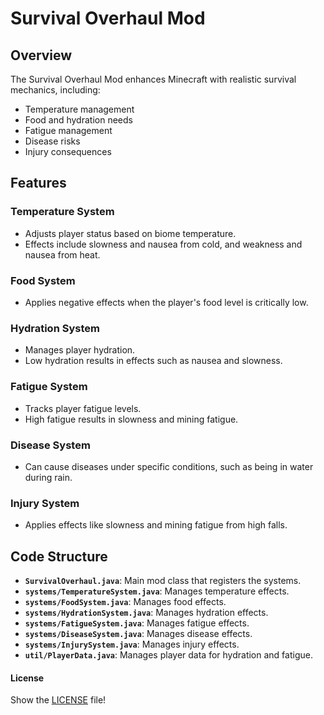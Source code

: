 # Survival Overhaul Mod

## Overview

The Survival Overhaul Mod enhances Minecraft with realistic survival mechanics, including:

- Temperature management
- Food and hydration needs
- Fatigue management
- Disease risks
- Injury consequences

## Features

### Temperature System
- Adjusts player status based on biome temperature.
- Effects include slowness and nausea from cold, and weakness and nausea from heat.

### Food System
- Applies negative effects when the player's food level is critically low.

### Hydration System
- Manages player hydration.
- Low hydration results in effects such as nausea and slowness.

### Fatigue System
- Tracks player fatigue levels.
- High fatigue results in slowness and mining fatigue.

### Disease System
- Can cause diseases under specific conditions, such as being in water during rain.

### Injury System
- Applies effects like slowness and mining fatigue from high falls.

## Code Structure

- **`SurvivalOverhaul.java`**: Main mod class that registers the systems.
- **`systems/TemperatureSystem.java`**: Manages temperature effects.
- **`systems/FoodSystem.java`**: Manages food effects.
- **`systems/HydrationSystem.java`**: Manages hydration effects.
- **`systems/FatigueSystem.java`**: Manages fatigue effects.
- **`systems/DiseaseSystem.java`**: Manages disease effects.
- **`systems/InjurySystem.java`**: Manages injury effects.
- **`util/PlayerData.java`**: Manages player data for hydration and fatigue.

#### License

Show the [LICENSE](LICENSE) file!
